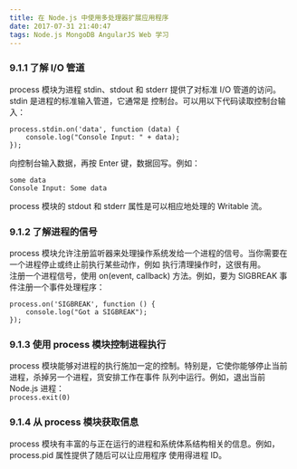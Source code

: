 ```yaml
---
title: 在 Node.js 中使用多处理器扩展应用程序
date: 2017-07-31 21:40:47
tags: Node.js MongoDB AngularJS Web 学习
---
```


### 9.1.1 了解 I/O 管道  
process 模块为进程 stdin、stdout 和 stderr 提供了对标准 I/O 管道的访问。stdin 是进程的标准输入管道，它通常是
控制台。可以用以下代码读取控制台输入：  
```
process.stdin.on('data', function (data) {
    console.log("Console Input: " + data);
});
```
向控制台输入数据，再按 Enter 键，数据回写。例如：  
```
some data
Console Input: Some data
```
process 模块的 stdout 和 stderr 属性是可以相应地处理的 Writable 流。  

### 9.1.2 了解进程的信号  
process 模块允许注册监听器来处理操作系统发给一个进程的信号。当你需要在一个进程停止或终止前执行某些动作，例如
执行清理操作时，这很有用。  
注册一个进程信号，使用 on(event, callback) 方法。例如，要为 SIGBREAK 事件注册一个事件处理程序：  
```
process.on('SIGBREAK', function () {
    console.log("Got a SIGBREAK");
});
```

### 9.1.3 使用 process 模块控制进程执行  
process 模块能够对进程的执行施加一定的控制。特别是，它使你能够停止当前进程，杀掉另一个进程，货安排工作在事件
队列中运行。例如，退出当前 Node.js 进程：  
`process.exit(0)`  

### 9.1.4 从 process 模块获取信息  
process 模块有丰富的与正在运行的进程和系统体系结构相关的信息。例如，process.pid 属性提供了随后可以让应用程序
使用得进程 ID。  














